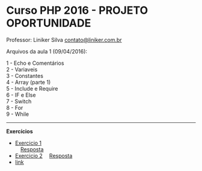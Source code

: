 ﻿﻿Curso PHP 2016 - PROJETO OPORTUNIDADE
=================================
Professor: Liniker Silva <contato@liniker.com.br>

Arquivos da aula 1 (09/04/2016):

1 - Echo e Comentários
<br>
2 - Variaveis
<br>
3 - Constantes
<br>
4 - Array (parte 1)
<br>
5 - Include e Require
<br>
6 - IF e Else
<br>
7 - Switch
<br>
8 - For 
<br>
9 - While

<hr>
<b>Exercícios</b>
<ul>
	<li>
	<a href='https://github.com/linikerdev/curso-php-2016/blob/master/exercicios/exec_01.md'>Exercicio 1</a>
	<br>
	&emsp;<a href="https://github.com/linikerdev/curso-php-2016/blob/master/respostas/resposta_01.md">Resposta</a>
	</li>
	<li>
	<a href='https://github.com/linikerdev/curso-php-2016/blob/master/exercicios/exec_02.md'>Exercicio 2</a>
	&emsp;<a href="https://github.com/linikerdev/curso-php-2016/blob/master/respostas/resposta_02.md">Resposta</a>
	</li>
	<li>
	<a href='https://github.com/linikerdev/curso-php-2016/blob/master/exercicios/exec_03.md'>link</a>
	</li>
